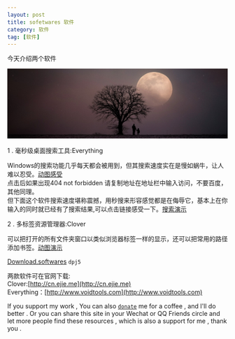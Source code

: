 ```yaml
---
layout: post
title: sofetwares 软件
category: 软件
tag: [软件]
---
```


今天介绍两个软件

<img src="/images/top-head-piature/2017-12-05-two-kinds.jpg" width="600" height="160"><br/>

1 . 毫秒级桌面搜索工具:Everything 

Windows的搜索功能几乎每天都会被用到，但其搜索速度实在是慢如蜗牛，让人难以忍受。[动图感受](https://pic4.zhimg.com/50/v2-8c3d393b5728d377f0ee924c6ae4e703_hd.gif)<br/>点击后如果出现404 not forbidden 请复制地址在地址栏中输入访问，不要百度，其他同理。<br/>
但下面这个软件搜索速度堪称震撼，用秒搜来形容感觉都是在侮辱它，基本上在你输入的同时就已经有了搜索结果,可以点击链接感受一下。[搜索演示](https://pic4.zhimg.com/50/v2-c9438f511bd094e83e2d68eb5c62827b_hd.gif)<br/>

2 . 多标签资源管理器:Clover 

可以把打开的所有文件夹窗口以类似浏览器标签一样的显示，还可以把常用的路径添加书签。[动图演示](https://pic4.zhimg.com/50/v2-ce8ed50ad669efa1573e936543aa90a7_hd.gif)<br/>

[Download.softwares](https://pan.baidu.com/s/1slnz8F7) `dpj5` <br/>

两款软件可在官网下载:<br/>Clover:[http://cn.ejie.me](http://cn.ejie.me)<br/>Everything：[http://www.voidtools.com](http://www.voidtools.com)

If you support my work , You can also <a href="https://camplus.github.io/donate.html" title="谢谢支持">`donate`</a> me for a coffee , and I'll do better . Or you can share this site in your Wechat or QQ Friends circle and let more people find these resources , which is also a support for me , thank you .

